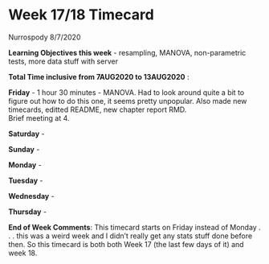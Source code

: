 Week 17/18 Timecard
================
Nurrospody
8/7/2020

**Learning Objectives this week** - resampling, MANOVA, non-parametric
tests, more data stuff with server

**Total Time inclusive from 7AUG2020 to 13AUG2020** :

**Friday** - 1 hour 30 minutes - MANOVA. Had to look around quite a bit
to figure out how to do this one, it seems pretty unpopular. Also made
new timecards, editted README, new chapter report RMD.  
Brief meeting at 4.

**Saturday** -

**Sunday** -

**Monday** -

**Tuesday** -

**Wednesday** -

**Thursday** -

**End of Week Comments**: This timecard starts on Friday instead of
Monday . . . this was a weird week and I didn’t really get any stats
stuff done before then. So this timecard is both both Week 17 (the last
few days of it) and week 18.

